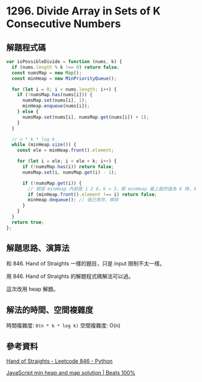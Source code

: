 # 1296. Divide Array in Sets of K Consecutive Numbers

## 解題程式碼

```javascript
var isPossibleDivide = function (nums, k) {
  if (nums.length % k !== 0) return false;
  const numsMap = new Map();
  const minHeap = new MinPriorityQueue();

  for (let i = 0; i < nums.length; i++) {
    if (!numsMap.has(nums[i])) {
      numsMap.set(nums[i], 1);
      minHeap.enqueue(nums[i]);
    } else {
      numsMap.set(nums[i], numsMap.get(nums[i]) + 1);
    }
  }

  // n * k * log k
  while (minHeap.size()) {
    const ele = minHeap.front().element;

    for (let i = ele; i < ele + k; i++) {
      if (!numsMap.has(i)) return false;
      numsMap.set(i, numsMap.get(i) - 1);

      if (!numsMap.get(i)) {
        // 假設 minHeap 內部是 1 2 6，k = 3，那 minHeap 最上面的值為 6 時，和 i 不同，就回傳 false
        if (minHeap.front().element !== i) return false;
        minHeap.dequeue(); // 值已用完，移除
      }
    }
  }
  return true;
};
```

## 解題思路、演算法

和 846. Hand of Straights 一樣的題目，只是 input 限制不太一樣。

用 846. Hand of Straights 的解題程式碼解法可以過。

這次改用 heap 解題。

## 解法的時間、空間複雜度

時間複雜度: `O(n * k * log k)`
空間複雜度: O(n)

## 參考資料

[Hand of Straights - Leetcode 846 - Python](https://youtu.be/amnrMCVd2YI)

[JavaScript min heap and map solution | Beats 100%](https://leetcode.com/problems/divide-array-in-sets-of-k-consecutive-numbers/solutions/2917421/javascript-min-heap-and-map-solution-beats-100/)

